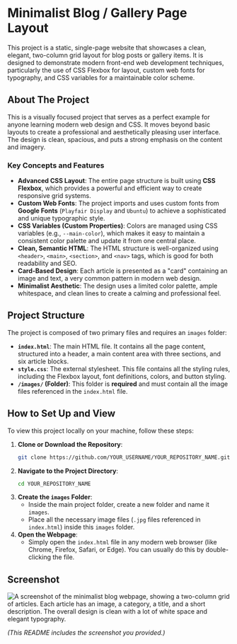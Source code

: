 # Minimalist Blog / Gallery Page Layout

This project is a static, single-page website that showcases a clean, elegant, two-column grid layout for blog posts or gallery items. It is designed to demonstrate modern front-end web development techniques, particularly the use of CSS Flexbox for layout, custom web fonts for typography, and CSS variables for a maintainable color scheme.

## About The Project

This is a visually focused project that serves as a perfect example for anyone learning modern web design and CSS. It moves beyond basic layouts to create a professional and aesthetically pleasing user interface. The design is clean, spacious, and puts a strong emphasis on the content and imagery.

### Key Concepts and Features

*   **Advanced CSS Layout**: The entire page structure is built using **CSS Flexbox**, which provides a powerful and efficient way to create responsive grid systems.
*   **Custom Web Fonts**: The project imports and uses custom fonts from **Google Fonts** (`Playfair Display` and `Ubuntu`) to achieve a sophisticated and unique typographic style.
*   **CSS Variables (Custom Properties)**: Colors are managed using CSS variables (e.g., `--main-color`), which makes it easy to maintain a consistent color palette and update it from one central place.
*   **Clean, Semantic HTML**: The HTML structure is well-organized using `<header>`, `<main>`, `<section>`, and `<nav>` tags, which is good for both readability and SEO.
*   **Card-Based Design**: Each article is presented as a "card" containing an image and text, a very common pattern in modern web design.
*   **Minimalist Aesthetic**: The design uses a limited color palette, ample whitespace, and clean lines to create a calming and professional feel.

## Project Structure

The project is composed of two primary files and requires an `images` folder:

*   **`index.html`**: The main HTML file. It contains all the page content, structured into a header, a main content area with three sections, and six article blocks.
*   **`style.css`**: The external stylesheet. This file contains all the styling rules, including the Flexbox layout, font definitions, colors, and button styling.
*   **`/images/` (Folder)**: This folder is **required** and must contain all the image files referenced in the `index.html` file.

## How to Set Up and View

To view this project locally on your machine, follow these steps:

1.  **Clone or Download the Repository**:
    ```sh
    git clone https://github.com/YOUR_USERNAME/YOUR_REPOSITORY_NAME.git
    ```
2.  **Navigate to the Project Directory**:
    ```sh
    cd YOUR_REPOSITORY_NAME
    ```
3.  **Create the `images` Folder**:
    *   Inside the main project folder, create a new folder and name it `images`.
    *   Place all the necessary image files (`.jpg` files referenced in `index.html`) inside this `images` folder.
4.  **Open the Webpage**:
    *   Simply open the `index.html` file in any modern web browser (like Chrome, Firefox, Safari, or Edge). You can usually do this by double-clicking the file.

## Screenshot

![A screenshot of the minimalist blog webpage, showing a two-column grid of articles. Each article has an image, a category, a title, and a short description. The overall design is clean with a lot of white space and elegant typography.](https://i.imgur.com/g8V5bYI.png)

*(This README includes the screenshot you provided.)*
```
